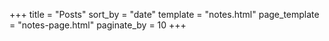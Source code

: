 +++
title = "Posts"
sort_by = "date"
template = "notes.html"
page_template = "notes-page.html"
paginate_by = 10
+++